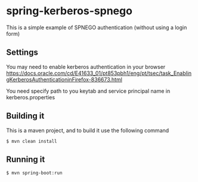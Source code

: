 # spring-kerberos-spnego
This is a simple example of SPNEGO authentication (without using a login form)


## Settings
You may need to enable kerberos authentication in your browser <br>
https://docs.oracle.com/cd/E41633_01/pt853pbh1/eng/pt/tsec/task_EnablingKerberosAuthenticationinFirefox-836673.html

You need specify path to you keytab and service principal name in kerberos.properties


## Building it

This is a maven project, and to build it use the following command

```
$ mvn clean install
```

## Running it

```
$ mvn spring-boot:run
```
